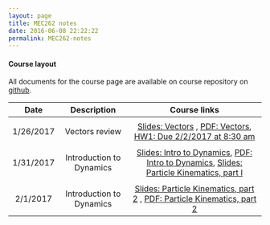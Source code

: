 ```yaml
---
layout: page
title: MEC262 notes
date: 2016-06-08 22:22:22
permalink: MEC262-notes
---
```


#### Course layout

All documents for the course page are available on course repository on [github](https://github.com/mec262sp17/mec262sp17.github.io). 




| Date     | Description | Course links |
| :----------: | :--------------------------------------: | :--------: | 
| | | |
|       1/26/2017    |   Vectors review | [Slides: Vectors](https://mec262sp17.github.io/Presentations/Review_vectors.html#/) , [PDF: Vectors](https://mec262sp17.github.io/Presentations/Review_vectors.pdf), [HW1: Due 2/2/2017 at 8:30 am](https://mec262sp17.github.io/Homework2017/MEC262_HW1_DueFeb22017.pdf)        | 
| | | |
|       1/31/2017    |    Introduction to Dynamics |  [Slides: Intro to Dynamics](https://mec262sp17.github.io/Presentations/Ch1_Intro_to_Dynamics.html#/), [PDF: Intro to Dynamics](https://mec262sp17.github.io/Presentations/Ch1_Intro_to_Dynamics.pdf), [Slides: Particle Kinematics, part I](https://mec262sp17.github.io/Presentations/Ch2_Particle_Kinematics.html#/)          | 
| | | |
|       2/1/2017    |    Introduction to Dynamics |  [Slides: Particle Kinematics, part 2](https://mec262sp17.github.io/Presentations/Ch2_Particle_Kinematics_2.html#/)   , [PDF: Particle Kinematics, part 2](https://mec262sp17.github.io/Presentations/Ch2_Particle_Kinematics_2.pdf)        | 
